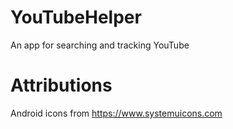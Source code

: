 # YouTubeHelper
An app for searching and tracking YouTube

# Attributions
Android icons from https://www.systemuicons.com
